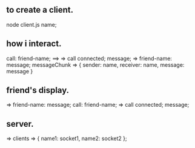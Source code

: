 ## to create a client.
node client.js name;

## how i interact.
call: friend-name; ==> 
=> call connected;
message;
=> friend-name: message;
messageChunk => {
  sender: name,
  receiver: name,
  message: message
}
## friend's display.
=> friend-name: message;
call: friend-name;
=> call connected;
message;

## server.
=> clients => {
  name1: socket1,
  name2: socket2
};